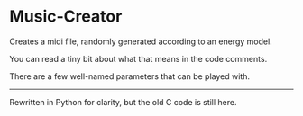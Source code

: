 # Music-Creator

Creates a midi file, randomly generated according to an energy model.

You can read a tiny bit about what that means in the code comments.

There are a few well-named parameters that can be played with.

---

Rewritten in Python for clarity, but the old C code is still here.

